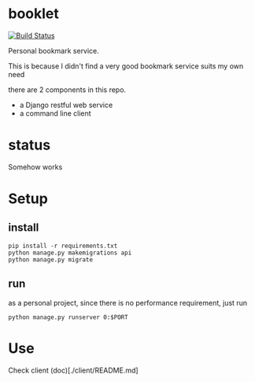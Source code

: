 # booklet 
[![Build Status](https://travis-ci.org/woosley/booklets.svg?branch=master)](https://travis-ci.org/woosley/booklets)

Personal bookmark service. 

This is because I didn't find a very good bookmark service suits my own need

there are 2 components in this repo. 

- a Django restful web service 
- a command line client

# status 

Somehow works

# Setup

## install
```
pip install -r requirements.txt
python manage.py makemigrations api
python manage.py migrate
```

## run

as a personal project, since there is no performance requirement, just run 

```
python manage.py runserver 0:$PORT
```

# Use
Check client (doc)[./client/README.md]
